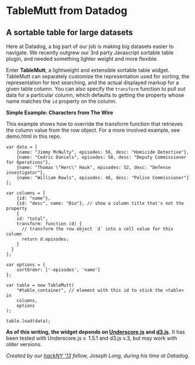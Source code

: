 # TableMutt from Datadog
## A sortable table for large datasets

Here at Datadog, a big part of our job is making big datasets easier to
navigate. We recently outgrew our 3rd party Javascript sortable table plugin,
and needed something lighter weight and more flexible. 

Enter **TableMutt**, a lightweight and extensible sortable table widget.
TableMutt can separately customize the representation used for sorting, the
representation for text searching, and the actual displayed markup for a given
table column. You can also specify the `transform` function to pull out data
for a particular column, which defaults to getting the property whose name
matches the `id` property on the column.

**Simple Example: Characters from The Wire**

This example shows how to override the transform function that retrieves the
column value from the row object. For a more involved example, see demo.html in
this repo.

    var data = [
    	{name: "Jimmy McNulty", episodes: 56, desc: "Homicide Detective"},
    	{name: "Cedric Daniels", episodes: 58, desc: "Deputy Commissioner for Operations"},
    	{name: "Thomas \"Herc\" Hauk", episodes: 52, desc: "Defense investigator"},
    	{name: "William Rawls", episodes: 46, desc: "Police Commissioner"}
    ];

    var columns = [
    	{id: "name"},
    	{id: "desc", name: "Bio"}, // show a column title that's not the property
    	{
        id: "total",
        transform: function (d) {
          // transform the row object `d` into a cell value for this column
          return d.episodes;
        }
      }
    ];

    var options = {
    	sortOrder: ['-episodes', 'name']
    };

    var table = new TableMutt(
    	"#table_container", // element with this id to stick the <table> in
    	columns,
    	options
    );

    table.load(data);

**As of this writing, the widget depends on
[Underscore.js](http://underscorejs.org/) and [d3.js](http://d3js.org/).** It
has been tested with Underscore.js v. 1.5.1 and d3.js v.3, but may work with
older versions.

*Created by our [hackNY '13](http://hackny.org/) fellow, Joseph Long,
during his time at Datadog.*